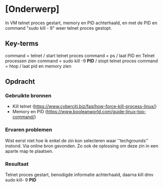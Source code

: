 # [Onderwerp]
In VM telnet proces gestart, memory en PID achterhaald, en met de PID en command "sudo kill - 9" weer telnet proces gestopt.

## Key-terms
command = telnet / start telnet proces
command = ps / laat PID en Telnet processen zien
command = sudo kill -9 __PID__ / stopt telnet proces
command = htop / laat pid en memory zien
## Opdracht
### Gebruikte bronnen
* Kill telnet (https://www.cyberciti.biz/faq/how-force-kill-process-linux/)
* Memory en PID (https://www.booleanworld.com/guide-linux-top-command/)

### Ervaren problemen
Wist eerst niet hoe ik enkel de zin kon selecteren waar ''techgrounds'' instond. Via online bron gevonden. Zo ook de oplossing om deze zin in een aparte map te plaatsen.

### Resultaat
Telnet proces gestart, benodigde informatie achterhaald, daarna kill dmv sudo kill- 9 __PID__
